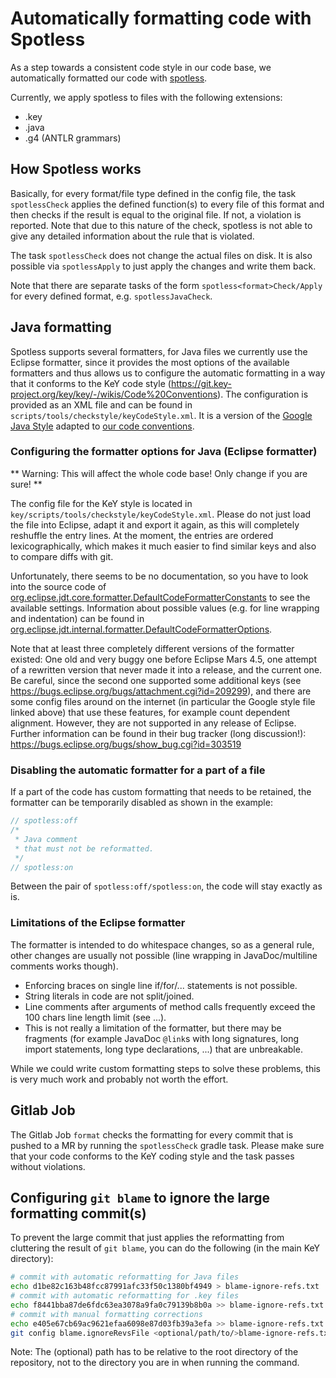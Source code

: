 # Automatically formatting code with Spotless

As a step towards a consistent code style in our code base, we automatically formatted our code with [spotless](https://github.com/diffplug/spotless/tree/main/plugin-gradle).

Currently, we apply spotless to files with the following extensions:
* .key
* .java
* .g4 (ANTLR grammars)

## How Spotless works
Basically, for every format/file type defined in the config file, the task `spotlessCheck` applies the defined function(s) to every file of this format and then checks if the result is equal to the original file.
If not, a violation is reported.
Note that due to this nature of the check, spotless is not able to give any detailed information about the rule that is violated.

The task `spotlessCheck` does not change the actual files on disk.
It is also possible via `spotlessApply` to just apply the changes and write them back.

Note that there are separate tasks of the form `spotless<format>Check/Apply` for every defined format, e.g. `spotlessJavaCheck`.

## Java formatting

Spotless supports several formatters, for Java files we currently use the Eclipse formatter, since it provides the most options of the available formatters and thus allows us to configure the automatic formatting in a way that it conforms to the KeY code style (https://git.key-project.org/key/key/-/wikis/Code%20Conventions).
The configuration is provided as an XML file and can be found in `scripts/tools/checkstyle/keyCodeStyle.xml`.
It is a version of the [Google Java Style](https://github.com/google/styleguide/blob/gh-pages/eclipse-java-google-style.xml) adapted to [our code conventions](https://git.key-project.org/key/key/-/wikis/Code%20Conventions).

### Configuring the formatter options for Java (Eclipse formatter)

** Warning: This will affect the whole code base! Only change if you are sure! **

The config file for the KeY style is located in `key/scripts/tools/checkstyle/keyCodeStyle.xml`. Please do not just load the file into Eclipse, adapt it and export it again, as this will completely reshuffle the entry lines. At the moment, the entries are ordered lexicographically, which makes it much easier to find similar keys and also to compare diffs with git.

Unfortunately, there seems to be no documentation, so you have to look into the source code of [org.eclipse.jdt.core.formatter.DefaultCodeFormatterConstants](https://github.com/eclipse-jdt/eclipse.jdt.core/blob/master/org.eclipse.jdt.core/formatter/org/eclipse/jdt/core/formatter/DefaultCodeFormatterConstants.java) to see the available settings.
Information about possible values (e.g. for line wrapping and indentation) can be found in [org.eclipse.jdt.internal.formatter.DefaultCodeFormatterOptions](https://github.com/eclipse-jdt/eclipse.jdt.core/blob/master/org.eclipse.jdt.core/formatter/org/eclipse/jdt/internal/formatter/DefaultCodeFormatterOptions.java).

Note that at least three completely different versions of the formatter existed: One old and very buggy one before Eclipse Mars 4.5, one attempt of a rewritten version that never made it into a release, and the current one.
Be careful, since the second one supported some additional keys (see https://bugs.eclipse.org/bugs/attachment.cgi?id=209299), and there are some config files around on the internet (in particular the Google style file linked above) that use these features, for example count dependent alignment.
However, they are not supported in any release of Eclipse. Further information can be found in their bug tracker (long discussion!): https://bugs.eclipse.org/bugs/show_bug.cgi?id=303519

### Disabling the automatic formatter for a part of a file
If a part of the code has custom formatting that needs to be retained, the formatter can be temporarily disabled as shown in the example:

```java
// spotless:off
/*
 * Java comment
 * that must not be reformatted.
 */
// spotless:on
```
Between the pair of `spotless:off/spotless:on`, the code will stay exactly as is.

### Limitations of the Eclipse formatter
The formatter is intended to do whitespace changes, so as a general rule, other changes are usually not possible (line wrapping in JavaDoc/multiline comments works though).

* Enforcing braces on single line if/for/... statements is not possible.
* String literals in code are not split/joined.
* Line comments after arguments of method calls frequently exceed the 100 chars line length limit (see ...).
* This is not really a limitation of the formatter, but there may be fragments (for example JavaDoc `@link`s with long signatures, long import statements, long type declarations, ...) that are unbreakable.

While we could write custom formatting steps to solve these problems, this is very much work and probably not worth the effort.

## Gitlab Job
The Gitlab Job `format` checks the formatting for every commit that is pushed to a MR by running the `spotlessCheck` gradle task. Please make sure that your code conforms to the KeY coding style and the task passes without violations.

## Configuring `git blame` to ignore the large formatting commit(s)
To prevent the large commit that just applies the reformatting from cluttering the result of `git blame`, you can do the following (in the main KeY directory):

```bash
# commit with automatic reformatting for Java files
echo d1be82c163b48fcc87991afc33f50c1380bf4949 > blame-ignore-refs.txt
# commit with automatic reformatting for .key files
echo f8441bba87de6fdc63ea3078a9fa0c79139b8b0a >> blame-ignore-refs.txt
# commit with manual formatting corrections
echo e405e67cb69ac9621efaa6098e87d03fb39a3efa >> blame-ignore-refs.txt
git config blame.ignoreRevsFile <optional/path/to/>blame-ignore-refs.txt
```
Note: The (optional) path has to be relative to the root directory of the repository, not to the directory you are in when running the command.

